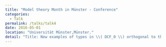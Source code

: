 ```yaml
---
title: "Model theory Month in Münster - Conference"
categories:
  - Talk
permalink: /talks/talk4
date: 2016-05-01
location: "Universität Münster,Münster."
detail: "Title: New examples of types in \\( DCF_0 \\) orthogonal to the constants."
---
```

